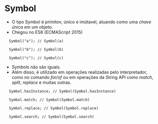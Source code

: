 # Symbol 

- O tipo Symbol é primitov, único e imútavel, atuando como uma *chave única* em um objeto.
- Chegou no ES6 (ECMAScript 2015)
  
```
  Symbol("a"); // Symbol(a)
  
  Symbol("b"); // Symbol(b) 
  
  Symbol("c"); // Symbol(c)
```

- Symbols não são iguais.
- Além disso, é utilizado em operações realizadas pelo interpretador, como no comando *for/of* ou em operações da String API como *match*, *split*, *replace* e muitas outras.

```
  Symbol.hasInstance; // Symbol(Symbol.hasInstance)
  
  Symbol.match; // Symbol(Symbol.match)
  
  Symbol.replace; // Symbol(Symbol.replace)
  
  Symbol.search; // Symbol(Symbol.search)
```